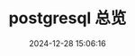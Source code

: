 ---
title: postgresql 总览
date: 2024-12-28 15:06:16
categories:
- 数据库
- postgresql
tags:
- 数据库
- postgresql
---